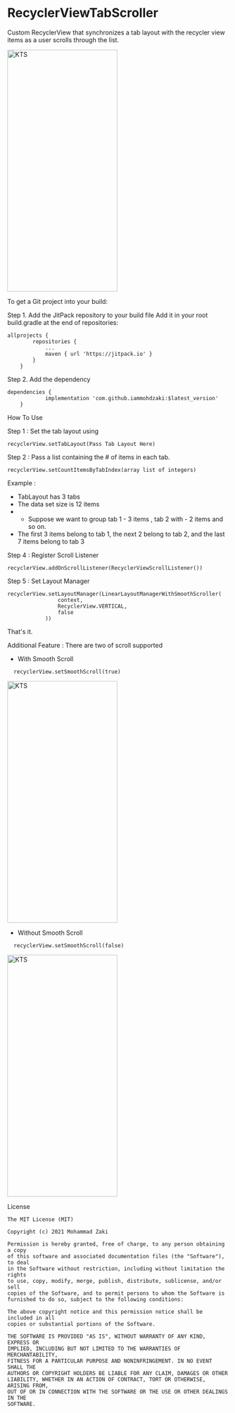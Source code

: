 # RecyclerViewTabScroller

Custom RecyclerView that synchronizes a tab layout with the recycler view items as a user scrolls through the list.

<img src="https://github.com/iammohdzaki/RecyclerViewTabScroller/blob/master/RTS_Normal.gif" alt="KTS" width="250" height="550"/>

To get a Git project into your build:

Step 1. Add the JitPack repository to your build file
Add it in your root build.gradle at the end of repositories:
```
allprojects {
		repositories {
			...
			maven { url 'https://jitpack.io' }
		}
	}
```
Step 2. Add the dependency
```
dependencies {
	        implementation 'com.github.iammohdzaki:$latest_version'
	}
```
How To Use

Step 1 : Set the tab layout using
```
recyclerView.setTabLayout(Pass Tab Layout Here)
```
Step 2 : Pass a list containing the # of items in each tab.
```
recyclerView.setCountItemsByTabIndex(array list of integers)
```
Example :
 * TabLayout has 3 tabs
 * The data set size is 12 items
 * - Suppose we want to group tab 1 - 3 items , tab 2 with - 2 items and so on.
 * The first 3 items belong to tab 1, the next 2 belong to tab 2, and the last 7 items belong to tab 3

Step 4 : Register Scroll Listener
```
recyclerView.addOnScrollListener(RecyclerViewScrollListener())
```
Step 5 : Set Layout Manager
```
recyclerView.setLayoutManager(LinearLayoutManagerWithSmoothScroller(
                context,
                RecyclerView.VERTICAL,
                false
            ))
```
That's it.

Additional Feature : 
 There are two of scroll supported 
 - With Smooth Scroll
  ```
    recyclerView.setSmoothScroll(true)
  ```
  <img src="https://github.com/iammohdzaki/RecyclerViewTabScroller/blob/master/RTS_SmoothScroll.gif" alt="KTS" width="250" height="550"/>
  
 - Without Smooth Scroll
  ```
    recyclerView.setSmoothScroll(false)
  ```
   <img src="https://github.com/iammohdzaki/RecyclerViewTabScroller/blob/master/RTS_Normal.gif" alt="KTS" width="250" height="550"/>

 License
```
The MIT License (MIT)

Copyright (c) 2021 Mohammad Zaki

Permission is hereby granted, free of charge, to any person obtaining a copy
of this software and associated documentation files (the "Software"), to deal
in the Software without restriction, including without limitation the rights
to use, copy, modify, merge, publish, distribute, sublicense, and/or sell
copies of the Software, and to permit persons to whom the Software is
furnished to do so, subject to the following conditions:

The above copyright notice and this permission notice shall be included in all
copies or substantial portions of the Software.

THE SOFTWARE IS PROVIDED "AS IS", WITHOUT WARRANTY OF ANY KIND, EXPRESS OR
IMPLIED, INCLUDING BUT NOT LIMITED TO THE WARRANTIES OF MERCHANTABILITY,
FITNESS FOR A PARTICULAR PURPOSE AND NONINFRINGEMENT. IN NO EVENT SHALL THE
AUTHORS OR COPYRIGHT HOLDERS BE LIABLE FOR ANY CLAIM, DAMAGES OR OTHER
LIABILITY, WHETHER IN AN ACTION OF CONTRACT, TORT OR OTHERWISE, ARISING FROM,
OUT OF OR IN CONNECTION WITH THE SOFTWARE OR THE USE OR OTHER DEALINGS IN THE
SOFTWARE.
```

